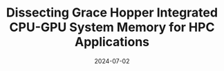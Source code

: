 ---
title: "Dissecting Grace Hopper Integrated CPU-GPU System Memory for HPC Applications"
collection: publications
date: 2024-07-02
venue: 'In 53rd International Conference on Parallel Processing. (<b> ICPP&apos;24 </b>)'
paperurl: 'https://arxiv.org/abs/2407.07850'
authors: 'Gabin Schieffer, Jennifer Faj, <u>Jie Ren</u>, Jacob Wahlgren, Ivy Peng'
---